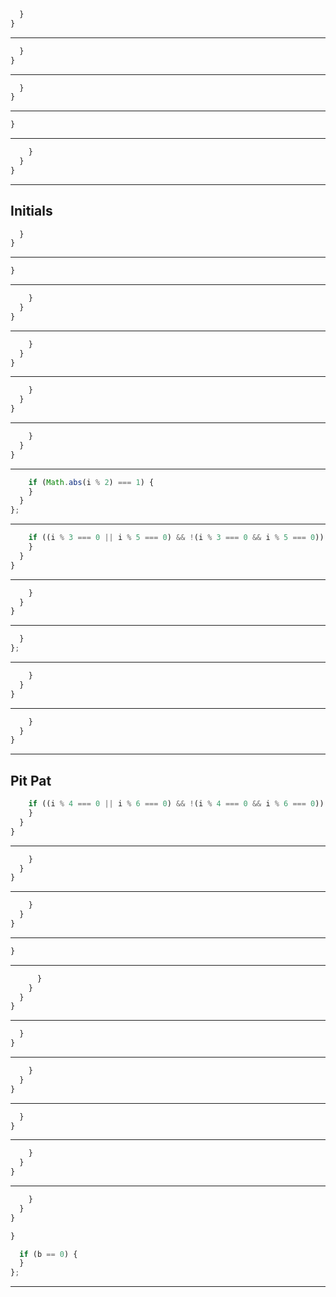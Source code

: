


```js
  }
}
```

---




```js
  }
}
```

---




```js
  }
}
```

---



```js
}
```

---



```js
    }
  }
}
```

---

## **Initials**


```js
  }
}
```

---



```js
}
```

---




```js
    }
  }
}
```

---



```js
    }
  }
}
```

---



```js
    }
  }
}
```

---



```js
    }
  }
}
```

---




```js
    if (Math.abs(i % 2) === 1) {
    }
  }
};
```

---



```js
    if ((i % 3 === 0 || i % 5 === 0) && !(i % 3 === 0 && i % 5 === 0)) {
    }
  }
}
```

---



```js
    }
  }
}
```

---




```js
  }
};
```

---



```js
    }
  }
}
```

---




```js
    }
  }
}
```

---

## **Pit Pat**


```js
    if ((i % 4 === 0 || i % 6 === 0) && !(i % 4 === 0 && i % 6 === 0)) {
    }
  }
}
```

---



```js
    }
  }
}
```

---



```js
    }
  }
}
```

---



```js
}

```

---



```js
      }
    }
  }
}
```

---





```js
  }
}
```

---



```js
    }
  }
}
```

---




```js
  }
}
```

---





```js
    }
  }
}
```

---




```js
    }
  }
}
```


```js
}

  if (b == 0) {
  }
};
```

---
